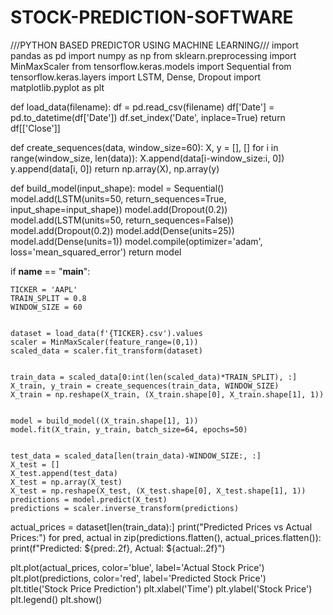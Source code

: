# STOCK-PREDICTION-SOFTWARE
///PYTHON BASED PREDICTOR USING MACHINE LEARNING///
import pandas as pd
import numpy as np
from sklearn.preprocessing import MinMaxScaler 
from tensorflow.keras.models import Sequential
from tensorflow.keras.layers import LSTM, Dense, Dropout 
import matplotlib.pyplot as plt

def load_data(filename):
    df = pd.read_csv(filename)
    df['Date'] = pd.to_datetime(df['Date'])
    df.set_index('Date', inplace=True)
    return df[['Close']]


def create_sequences(data, window_size=60):
    X, y = [], []
    for i in range(window_size, len(data)):
        X.append(data[i-window_size:i, 0])
        y.append(data[i, 0])
    return np.array(X), np.array(y)


def build_model(input_shape):
    model = Sequential()
    model.add(LSTM(units=50, return_sequences=True, input_shape=input_shape))
    model.add(Dropout(0.2))
    model.add(LSTM(units=50, return_sequences=False))
    model.add(Dropout(0.2))
    model.add(Dense(units=25))
    model.add(Dense(units=1))
    model.compile(optimizer='adam', loss='mean_squared_error')
    return model


if __name__ == "__main__":
    
    TICKER = 'AAPL'
    TRAIN_SPLIT = 0.8
    WINDOW_SIZE = 60
    
    
    dataset = load_data(f'{TICKER}.csv').values
    scaler = MinMaxScaler(feature_range=(0,1))
    scaled_data = scaler.fit_transform(dataset)
    
    
    train_data = scaled_data[0:int(len(scaled_data)*TRAIN_SPLIT), :]
    X_train, y_train = create_sequences(train_data, WINDOW_SIZE)
    X_train = np.reshape(X_train, (X_train.shape[0], X_train.shape[1], 1))
    
    
    model = build_model((X_train.shape[1], 1))
    model.fit(X_train, y_train, batch_size=64, epochs=50)
    
    
    test_data = scaled_data[len(train_data)-WINDOW_SIZE:, :]
    X_test = []
    X_test.append(test_data)
    X_test = np.array(X_test)
    X_test = np.reshape(X_test, (X_test.shape[0], X_test.shape[1], 1))
    predictions = model.predict(X_test)
    predictions = scaler.inverse_transform(predictions)
    
actual_prices = dataset[len(train_data):]
print("Predicted Prices vs Actual Prices:")
for pred, actual in zip(predictions.flatten(), actual_prices.flatten()):
    print(f"Predicted: ${pred:.2f}, Actual: ${actual:.2f}")

plt.plot(actual_prices, color='blue', label='Actual Stock Price')
plt.plot(predictions, color='red', label='Predicted Stock Price')
plt.title('Stock Price Prediction')
plt.xlabel('Time')
plt.ylabel('Stock Price')
plt.legend()
plt.show()

